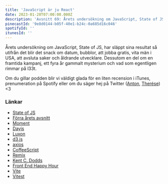 ```yaml
---
title: 'JavaScript är ju React'
date: 2023-01-20T07:00:00.000Z
description: 'Avsnitt 69: Årets undersökning om JavaScript, State of JS, har släppt sina resultat så utifrån det blir det snack om datum, bubblor, att jobba gratis, vita män i USA, att avsluta saker och åldrande utvecklare. Dessutom en del om en framtida kampanj, ett fyra år gammalt mysterium och vad som egentligen rimmar på l33t.'
pinecastId: '9e8d0144-b05f-40e1-b24c-0a685d16c046'
spotifyId: ''
itunesId: ''
---
```


Årets undersökning om JavaScript, State of JS, har släppt sina resultat så utifrån det blir det snack om datum, bubblor, att jobba gratis, vita män i USA, att avsluta saker och åldrande utvecklare. Dessutom en del om en framtida kampanj, ett fyra år gammalt mysterium och vad som egentligen rimmar på l33t.

Om du gillar podden blir vi väldigt glada för en liten recension i iTunes, prenumeration på Spotify eller om du säger hej på Twitter ([Anton](https://twitter.com/Awnton), [Therése](https://twitter.com/tkomstadius)) &lt;3

### Länkar

- [State of JS](https://stateofjs.com/en-us/)
- [Förra årets avsnitt](https://asdf.pizza/49-state-of-js/)
- [Moment](https://momentjs.com/)
- [Dayjs](https://day.js.org/)
- [Luxon](https://moment.github.io/luxon/#/)
- [d3.js](https://d3js.org/)
- [axios](https://axios-http.com/)
- [CoffeeScript](https://coffeescript.org/)
- [Remix](https://remix.run/)
- [Kent C. Dodds](https://kentcdodds.com/)
- [Front End Happy Hour](https://www.frontendhappyhour.com/)
- [Vite](https://vitejs.dev/)
- [Vitest](https://vitest.dev/)
